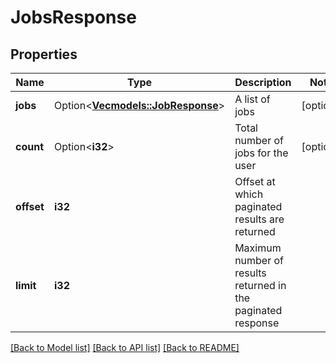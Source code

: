 # JobsResponse

## Properties

Name | Type | Description | Notes
------------ | ------------- | ------------- | -------------
**jobs** | Option<[**Vec<models::JobResponse>**](JobResponse.md)> | A list of jobs | [optional]
**count** | Option<**i32**> | Total number of jobs for the user | [optional]
**offset** | **i32** | Offset at which paginated results are returned | 
**limit** | **i32** | Maximum number of results returned in the paginated response | 

[[Back to Model list]](../README.md#documentation-for-models) [[Back to API list]](../README.md#documentation-for-api-endpoints) [[Back to README]](../README.md)


